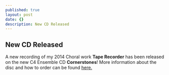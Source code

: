 ```yaml
---
published: true
layout: post
date: {}
description: New CD Released
---
```

## New CD Released

A new recording of my 2014 Choral work __Tape Recorder__ has been released on the new C4 Ensemble CD __Cornerstones__!  More information about the disc and how to order can be found [here.](http://www.c4ensemble.org/cornerstones.html)
